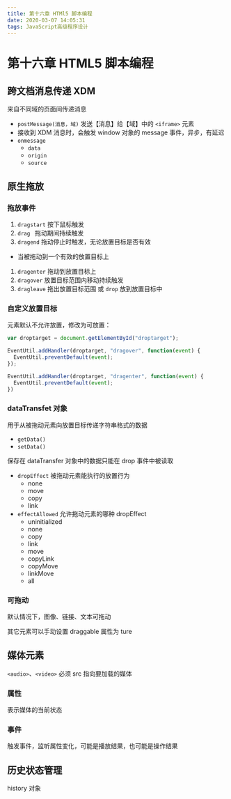 ```yaml
---
title: 第十六章 HTMl5 脚本编程
date: 2020-03-07 14:05:31
tags: JavaScript高级程序设计
---
```


# 第十六章 HTML5 脚本编程

## 跨文档消息传递 XDM

来自不同域的页面间传递消息

* `postMessage(消息，域)` 发送【消息】给【域】中的 `<iframe>` 元素
* 接收到 XDM 消息时，会触发 window 对象的 message 事件，异步，有延迟
* `onmessage`
	* `data`
	* `origin`
	* `source`

## 原生拖放

### 拖放事件

1. `dragstart` 按下鼠标触发
2. `drag ` 拖动期间持续触发
3. `dragend` 拖动停止时触发，无论放置目标是否有效

* 当被拖动到一个有效的放置目标上

1. `dragenter` 拖动到放置目标上
2. `dragover` 放置目标范围内移动持续触发
3. `dragleave` 拖出放置目标范围 或 `drop` 放到放置目标中



### 自定义放置目标

元素默认不允许放置，修改为可放置：

```js
var droptarget = document.getElementById("droptarget");

EventUtil.addHandler(droptarget, "dragover", function(event) {
  EventUtil.preventDefault(event);
});

EventUtil.addHandler(droptarget, "dragenter", function(event) {
  EventUtil.preventDefault(event);
})
```



### dataTransfet 对象

用于从被拖动元素向放置目标传递字符串格式的数据

* `getData()`
* `setData()`

保存在 dataTransfer 对象中的数据只能在 drop 事件中被读取

* `dropEffect` 被拖动元素能执行的放置行为
	* none
	* move
	* copy
	* link
* `effectAllowed` 允许拖动元素的哪种 dropEffect
	* uninitialized
	* none
	* copy
	* link
	* move
	* copyLink
	* copyMove
	* linkMove
	* all

### 可拖动

默认情况下，图像、链接、文本可拖动

其它元素可以手动设置 draggable 属性为 ture



## 媒体元素

`<audio>`、`<video>` 必须 src 指向要加载的媒体

### 属性

表示媒体的当前状态

### 事件

触发事件，监听属性变化，可能是播放结果，也可能是操作结果



## 历史状态管理

history 对象


























